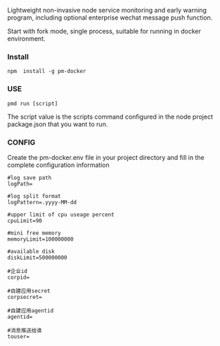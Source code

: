Lightweight non-invasive node service monitoring and early warning program, including optional enterprise wechat message push function.

Start with fork mode, single process, suitable for running in docker environment.

### Install
```
npm  install -g pm-docker
```

### USE
```
pmd run [script]
```
The script value is the scripts command configured in the node project package.json that you want to run.

### CONFIG
Create the pm-docker.env file in your project directory and fill in the complete configuration information
```
#log save path
logPath=

#log split format
logPattern=.yyyy-MM-dd

#upper limit of cpu useage percent
cpuLimit=90

#mini free memory
memoryLimit=100000000

#available disk
diskLimit=500000000

#企业id
corpid=

#自建应用secret
corpsecret=

#自建应用agentid
agentid=

#消息推送给谁
touser=
```


